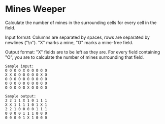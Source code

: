 # Mines Weeper

Calculate the number of mines in the surrounding cells for every cell in the field.

Input format: Columns are separated by spaces, rows are separated by newlines ("\n"). "X" marks a mine, "O" marks a mine-free field.

Output format: "X" fields are to be left as they are. For every field containing "O", you are to calculate the number of mines surrounding that field.

    Sample input:
    O O O O X O O O O O
    X X O O O O O O X O
    O O O O O O O O O O
    O O O O O O O O O O
    O O O O O X O O O O

    Sample output:
    2 2 1 1 X 1 0 1 1 1
    X X 1 1 1 1 0 1 X 1
    2 2 1 0 0 0 0 1 1 1
    0 0 0 0 1 1 1 0 0 0
    0 0 0 0 1 X 1 0 0 0
